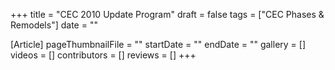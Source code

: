 +++
title = "CEC 2010 Update Program"
draft = false
tags = ["CEC Phases & Remodels"]
date = ""

[Article]
pageThumbnailFile = ""
startDate = ""
endDate = ""
gallery = []
videos = []
contributors = []
reviews = []
+++